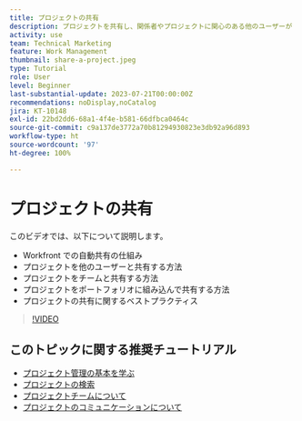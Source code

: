 ```yaml
---
title: プロジェクトの共有
description: プロジェクトを共有し、関係者やプロジェクトに関心のある他のユーザーが  [!DNL  Workfront] を使用して行われている作業を確認できるようにする方法を説明します。
activity: use
team: Technical Marketing
feature: Work Management
thumbnail: share-a-project.jpeg
type: Tutorial
role: User
level: Beginner
last-substantial-update: 2023-07-21T00:00:00Z
recommendations: noDisplay,noCatalog
jira: KT-10148
exl-id: 22bd2dd6-68a1-4f4e-b581-66dfbca0464c
source-git-commit: c9a137de3772a70b81294930823e3db92a96d893
workflow-type: ht
source-wordcount: '97'
ht-degree: 100%

---
```


# プロジェクトの共有

このビデオでは、以下について説明します。

* Workfront での自動共有の仕組み
* プロジェクトを他のユーザーと共有する方法
* プロジェクトをチームと共有する方法
* プロジェクトをポートフォリオに組み込んで共有する方法
* プロジェクトの共有に関するベストプラクティス

>[!VIDEO](https://video.tv.adobe.com/v/3418904/?quality=12&learn=on)

## このトピックに関する推奨チュートリアル

* [プロジェクト管理の基本を学ぶ](https://experienceleague.adobe.com/ja/docs/workfront-learn/tutorials-workfront/manage-work/projects/getting-started-manage-a-project.md)
* [プロジェクトの検索](https://experienceleague.adobe.com/ja/docs/workfront-learn/tutorials-workfront/manage-work/projects/find-projects.md)
* [プロジェクトチームについて](https://experienceleague.adobe.com/ja/docs/workfront-learn/tutorials-workfront/manage-work/projects/understand-the-project-team.md)
* [プロジェクトのコミュニケーションについて](https://experienceleague.adobe.com/ja/docs/workfront-learn/tutorials-workfront/manage-work/projects/understand-project-communication.md)

